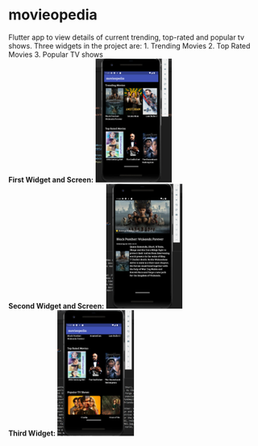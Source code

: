 # movieopedia
<div>
    Flutter app to view details of current trending, top-rated and popular tv shows.
    Three widgets in the project are:
    1. Trending Movies
    2. Top Rated Movies
    3. Popular TV shows
</div>

<div>
  <b>First Widget and Screen:</b>
<img src="FirstScreen.png" width=30% height=30%>
</div>

<div>
  <b>Second Widget and Screen:</b>
<img src="SecondScreen.png" width=30% height=30%>
</div>

<div>
  <b>Third Widget:</b>
<img src="ThirdWidget.png" width=30% height=30%>
</div>
